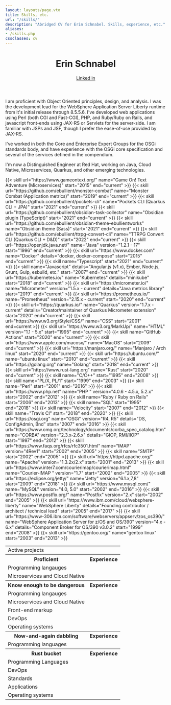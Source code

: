```yaml
---
layout: layouts/page.vto
title: Skills, etc.
url: "/skills/"
description: "Abridged CV for Erin Schnabel. Skills, experience, etc."
aliases:
- /skills.php
cssclasses: cv
---
```

<header>
  <h1>
      <div class="title">Erin Schnabel</div>
  </h1>
  <div class="address"><a href="https://www.linkedin.com/in/erinschnabel">Linked in</a></div>
</header>
<article>

  I am proficient with Object Oriented principles, design, and analysis. I was the development lead for the WebSphere Application Server Liberty runtime from it's initial release through 8.5.5.6. I've developed web applications using Perl (both CGI and Fast-CGI), PHP, and Ruby/Ruby on Rails, and javascript front-ends using JAX-RS or Servlets for the server-side. I am familiar with JSPs and JSF, though I prefer the ease-of-use provided by JAX-RS.

  I've worked in both the Core and Enterprise Expert Groups for the OSGi standards body, and have experience with the OSGi core specification and several of the services defined in the compendium.

  I'm now a Distinguished Engineer at Red Hat, working on Java, Cloud Native, Microservices, Quarkus, and other emerging technologies.
</article>
<section>
  <table cellspacing="0" cellpadding="0" width="100%">
    <tr class="category">
      <td colspan="2">Active projects</td>
    </tr>
    {{< skill url="https://www.gameontext.org/"
      name="Game On! Text Adventure (Microservices)"
      start="2015" end="current" >}}
    {{< skill url="https://github.com/ebullient/monster-combat"
      name="Monster Combat (Application metrics)"
      start="2019" end="current" >}}
    {{< skill url="https://github.com/ebullient/pockets-cli"
      name="Pockets CLI (Quarkus CLI + JPA)"
      start="2021" end="current" >}}
    {{< skill url="https://github.com/ebullient/obsidian-task-collector"
      name="Obsidian plugin (TypeScript)"
      start="2021" end="current" >}}
    {{< skill url="https://github.com/ebullient/obsidian-theme-ebullientworks"
      name="Obsidian theme (Sass)"
      start="2021" end="current" >}}
    {{< skill url="https://github.com/ebullient/ttrpg-convert-cli"
      name="TTRPG Convert CLI (Quarkus CLI + D&D)"
      start="2022" end="current" >}}
    <tr>
      <th>Proficient</th>
      <th>Experience</th>
    </tr>
    <tr class="category">
      <td colspan="2">Programming langauges</td>
    </tr>
    {{< skill url="https://openjdk.java.net/"
      name="Java" version="1.2.1 - 17"
      start="1996" end="current" >}}
    <tr class="category">
      <td colspan="2">Microservices and Cloud Native</td>
    </tr>
    {{< skill url="https://www.docker.com"
            name="Docker"
            details="docker, docker-compose"
            start="2015" end="current" >}}
    <tr>
      <th>Know enough to be dangerous</th>
      <th>Experience</th>
    </tr>
    <tr class="category">
      <td colspan="2">Programming langauges</td>
    </tr>
    {{< skill name="Typescript"
        start="2021" end="current" >}}
    {{< skill name="Javascript"
        details="Angular.js (v1.x), Ember, Node.js, Grunt, Gulp, esbuild, etc."
        start="2007" end="current" >}}
    <tr class="category">
      <td colspan="2">Microservices and Cloud Native</td>
    </tr>
    {{< skill url="https://kubernetes.io/"
          name="Kubernetes"
          details="minikube"
          start="2018" end="current" >}}
    {{< skill url="https://micrometer.io/"
          name="Micrometer" version="1.5.x - current"
          details="Java metrics library"
          start="2019" end="current" >}}
    {{< skill url="https://prometheus.io/"
          name="Prometheus" version="2.15.x - current"
          start="2020" end="current" >}}
    {{< skill url="https://quarkus.io/"
          name="Quarkus" version="1.7.x - current"
          details="Creator/maintainer of Quarkus Micrometer extension"
          start="2020" end="current" >}}
    <tr class="category">
      <td colspan="2">Front-end markup</td>
    </tr>
    {{< skill url="https://www.w3.org/Style/CSS/"
      name="CSS" start="2001" end=current >}}
    {{< skill url="https://www.w3.org/MarkUp/"
        name="HTML" version="1.1 - 5.x"
        start="1995" end="current" >}}
    <tr class="category">
      <td colspan="2">DevOps</td>
    </tr>
    {{< skill name="GitHub Actions"
        start="2020" end="current" >}}
    <tr class="category">
      <td colspan="2">Operating systems</td>
    </tr>
    {{< skill url="https://www.apple.com/macosx/"
      name="MacOS"
      start="2009" end="current" >}}
    {{< skill url="https://manjaro.org/"
        name="Manjaro / Arch linux"
        start="2020" end="current" >}}
    {{< skill url="https://ubuntu.com/"
        name="ubuntu linux"
        start="2010" end="current" >}}
    <tr>
      <th>Now-and-again dabbling</th>
      <th>Experience</th>
    </tr>
    <tr class="category">
      <td colspan="2">Programming languages</td>
    </tr>
    {{< skill url="https://golang.org"
        name="Golang"
        start="2018" end="current" >}}
    {{< skill url="https://www.rust-lang.org"
        name="Rust"
        start="2020" end="current" >}}
    <tr>
      <th>Rust bucket</th>
      <th>Experience</th>
    </tr>
    <tr class="category">
      <td colspan="2">Programming Languages</td>
    </tr>
    {{< skill name="C/C++"
        start="1995" end="2008" >}}
    {{< skill name="PL/X, PL/1"
      start="1999" end="2003" >}}
    {{< skill name="Perl"
      start="2001" end="2016" >}}
    {{< skill url="https://www.php.net"
        name="PHP " version="4.0.6 - 4.5.x, 5.2.x"
        start="2002" end="2012" >}}
    {{< skill name="Ruby / Ruby on Rails"
        start="2006" end="2013" >}}
    {{< skill  name="SQL"
      start="1995" end="2018" >}}
    {{< skill name="Velocity"
      start="2007" end="2012" >}}
    <tr class="category">
      <td colspan="2">DevOps</td>
    </tr>
    {{< skill name="Travis CI"
        start="2018" end="2020" >}}
    <tr class="category">
      <td colspan="2">Standards</td>
    </tr>
    {{< skill url="https://osgi.org"
        name="OSGi" version="R4, R5"
        details="DS, ConfigAdmin, Bnd"
        start="2007" end="2016" >}}
    {{< skill url="https://www.omg.org/technology/documents/corba_spec_catalog.htm"
        name="CORBA" version="2.3.x-2.6.x"
        details="GIOP, RMI/IIOP"
        start="1997" end="2012" >}}
    {{< skill url="https://www.faqs.org/rfcs/rfc3501.html"
        name="IMAP" version="4Rev1"
        start="2002" end="2005" >}}
    {{< skill name="SMTP"
        start="2002" end="2005" >}}
    <tr class="category">
      <td colspan="2">Applications</td>
    </tr>
    {{< skill url="https://httpd.apache.org/"
      name="Apache" version="1.3.2x/2.x"
      start="2001" end="2013" >}}
    {{< skill url="https://www.inter7.com/courierimap/courierimap.html"
      name="Courier-IMAP " version="1.7"
      start="2002" end="2005" >}}
    {{< skill url="https://eclipse.org/jetty/"
        name="Jetty" version="6.1.x,7,8"
        start="2009" end="2018" >}}
    {{< skill url="https://www.mysql.com/"
        name="MySQL" version="4.0, 5.0"
        start="2002" end="2016" >}}
    {{< skill url="https://www.postfix.org/"
      name="Postfix" version="2.x"
      start="2002" end="2005" >}}
    {{< skill url="https://www.ibm.com/cloud/websphere-liberty"
              name="WebSphere Liberty"
              details="Founding contributor / architect / technical lead"
              start="2005" end="2017" >}}
    {{< skill url="https://www-306.ibm.com/software/webservers/appserv/zos_os390/"
        name="WebSphere Application Server for z/OS and OS/390" version="4.x - 6.x"
        details="Component Broker for OS/390 v3.0.2"
        start="1999" end="2008" >}}
    <tr class="category">
      <td colspan="2">Operating systems</td>
    </tr>
    {{< skill url="https://gentoo.org/"
        name="gentoo linux"
        start="2003" end="2013" >}}
  </table>
</section>